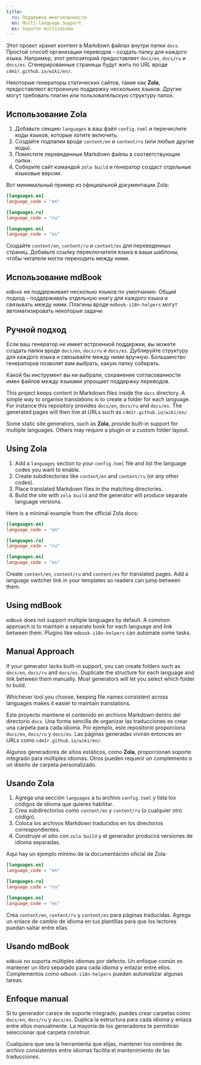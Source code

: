 ```yaml
---
title:
  ru: Поддержка многоязычности
  en: Multi-language Support
  es: Soporte multiidioma
---
```


<!-- LANG: ru -->
Этот проект хранит контент в Markdown файлах внутри папки `docs`. Простой способ организации переводов - создать папку для каждого языка. Например, этот репозиторий предоставляет `docs/en`, `docs/ru` и `docs/es`. Сгенерированные страницы будут жить по URL вроде `c4m1r.github.io/wiki/en/`.

Некоторые генераторы статических сайтов, такие как **Zola**, предоставляют встроенную поддержку нескольких языков. Другие могут требовать плагин или пользовательскую структуру папок.

## Использование Zola

1. Добавьте секцию `languages` в ваш файл `config.toml` и перечислите коды языков, которые хотите включить.
2. Создайте подпапки вроде `content/en` и `content/ru` (или любые другие коды).
3. Поместите переведенные Markdown файлы в соответствующие папки.
4. Соберите сайт командой `zola build` и генератор создаст отдельные языковые версии.

Вот минимальный пример из официальной документации Zola:

```toml
[languages.en]
language_code = "en"

[languages.ru]
language_code = "ru"

[languages.es]
language_code = "es"
```

Создайте `content/en`, `content/ru` и `content/es` для переведенных страниц. Добавьте ссылку переключателя языка в ваши шаблоны, чтобы читатели могли переходить между ними.

## Использование mdBook

`mdBook` не поддерживает несколько языков по умолчанию. Общий подход - поддерживать отдельную книгу для каждого языка и связывать между ними. Плагины вроде `mdbook-i18n-helpers` могут автоматизировать некоторые задачи.

## Ручной подход

Если ваш генератор не имеет встроенной поддержки, вы можете создать папки вроде `docs/en`, `docs/ru` и `docs/es`. Дублируйте структуру для каждого языка и связывайте между ними вручную. Большинство генераторов позволят вам выбрать, какую папку собирать.

Какой бы инструмент вы ни выбрали, сохранение согласованности имен файлов между языками упрощает поддержку переводов.
<!-- END_LANG -->

<!-- LANG: en -->
This project keeps content in Markdown files inside the `docs` directory. A simple way to organise translations is to create a folder for each language. For instance this repository provides `docs/en`, `docs/ru` and `docs/es`. The generated pages will then live at URLs such as `c4m1r.github.io/wiki/en/`.

Some static site generators, such as **Zola**, provide built-in support for multiple languages. Others may require a plugin or a custom folder layout.

## Using Zola

1. Add a `languages` section to your `config.toml` file and list the language codes you want to enable.
2. Create subdirectories like `content/en` and `content/ru` (or any other codes).
3. Place translated Markdown files in the matching directories.
4. Build the site with `zola build` and the generator will produce separate language versions.

Here is a minimal example from the official Zola docs:

```toml
[languages.en]
language_code = "en"

[languages.ru]
language_code = "ru"

[languages.es]
language_code = "es"
```

Create `content/en`, `content/ru` and `content/es` for translated pages. Add a language switcher link in your templates so readers can jump between them.

## Using mdBook

`mdBook` does not support multiple languages by default. A common approach is to maintain a separate book for each language and link between them. Plugins like `mdbook-i18n-helpers` can automate some tasks.

## Manual Approach

If your generator lacks built-in support, you can create folders such as `docs/en`, `docs/ru` and `docs/es`. Duplicate the structure for each language and link between them manually. Most generators will let you select which folder to build.

Whichever tool you choose, keeping file names consistent across languages makes it easier to maintain translations.
<!-- END_LANG -->

<!-- LANG: es -->
Este proyecto mantiene el contenido en archivos Markdown dentro del directorio `docs`. Una forma sencilla de organizar las traducciones es crear una carpeta para cada idioma. Por ejemplo, este repositorio proporciona `docs/en`, `docs/ru` y `docs/es`. Las páginas generadas vivirán entonces en URLs como `c4m1r.github.io/wiki/en/`.

Algunos generadores de sitios estáticos, como **Zola**, proporcionan soporte integrado para múltiples idiomas. Otros pueden requerir un complemento o un diseño de carpeta personalizado.

## Usando Zola

1. Agrega una sección `languages` a tu archivo `config.toml` y lista los códigos de idioma que quieres habilitar.
2. Crea subdirectorios como `content/en` y `content/ru` (o cualquier otro código).
3. Coloca los archivos Markdown traducidos en los directorios correspondientes.
4. Construye el sitio con `zola build` y el generador producirá versiones de idioma separadas.

Aquí hay un ejemplo mínimo de la documentación oficial de Zola:

```toml
[languages.en]
language_code = "en"

[languages.ru]
language_code = "ru"

[languages.es]
language_code = "es"
```

Crea `content/en`, `content/ru` y `content/es` para páginas traducidas. Agrega un enlace de cambio de idioma en tus plantillas para que los lectores puedan saltar entre ellas.

## Usando mdBook

`mdBook` no soporta múltiples idiomas por defecto. Un enfoque común es mantener un libro separado para cada idioma y enlazar entre ellos. Complementos como `mdbook-i18n-helpers` pueden automatizar algunas tareas.

## Enfoque manual

Si tu generador carece de soporte integrado, puedes crear carpetas como `docs/en`, `docs/ru` y `docs/es`. Duplica la estructura para cada idioma y enlaza entre ellos manualmente. La mayoría de los generadores te permitirán seleccionar qué carpeta construir.

Cualquiera que sea la herramienta que elijas, mantener los nombres de archivo consistentes entre idiomas facilita el mantenimiento de las traducciones.
<!-- END_LANG -->

